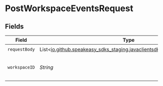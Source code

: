 # PostWorkspaceEventsRequest


## Fields

| Field                                                                                                          | Type                                                                                                           | Required                                                                                                       | Description                                                                                                    |
| -------------------------------------------------------------------------------------------------------------- | -------------------------------------------------------------------------------------------------------------- | -------------------------------------------------------------------------------------------------------------- | -------------------------------------------------------------------------------------------------------------- |
| `requestBody`                                                                                                  | List<[io.github.speakeasy_sdks_staging.javaclientsdk.models.shared.CliEvent](../../models/shared/CliEvent.md)> | :heavy_check_mark:                                                                                             | N/A                                                                                                            |
| `workspaceID`                                                                                                  | *String*                                                                                                       | :heavy_minus_sign:                                                                                             | Unique identifier of the workspace.                                                                            |